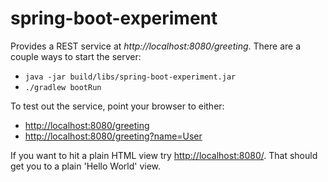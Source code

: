 # spring-boot-experiment

Provides a REST service at *http://localhost:8080/greeting*.  There are a couple ways to start the server:

* `java -jar build/libs/spring-boot-experiment.jar`
* `./gradlew bootRun`

To test out the service, point your browser to either:

* [http://localhost:8080/greeting](http://localhost:8080/greeting)
* [http://localhost:8080/greeting?name=User]( http://localhost:8080/greeting?name=User)

If you want to hit a plain HTML view try [http://localhost:8080/](http://localhost:8080/).  That should get you
to a plain 'Hello World' view.
